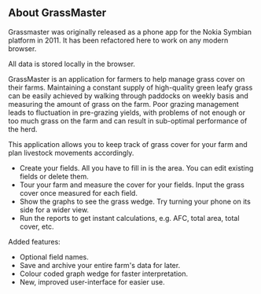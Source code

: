 About GrassMaster
----------------------

Grassmaster was originally released as a phone app for the Nokia Symbian
platform in 2011. It has been refactored here to work on any modern browser.

All data is stored locally in the browser.

GrassMaster is an application for farmers to help manage grass cover on their
farms. Maintaining a constant supply of high-quality green leafy grass can be
easily achieved by walking through paddocks on weekly basis and measuring the
amount of grass on the farm. Poor grazing management leads to fluctuation in
pre-grazing yields, with problems of not enough or too much grass on the farm
and can result in sub-optimal performance of the herd.

This application allows you to keep track of grass cover for your farm and plan
livestock movements accordingly.

- Create your fields. All you have to fill in is the area. You can edit existing fields or delete them.
- Tour your farm and measure the cover for your fields. Input the grass cover once measured for each field.
- Show the graphs to see the grass wedge. Try turning your phone on its side for a wider view.
- Run the reports to get instant calculations, e.g. AFC, total area, total cover, etc.

Added features:

- Optional field names.
- Save and archive your entire farm's data for later.
- Colour coded graph wedge for faster interpretation.
- New, improved user-interface for easier use.
